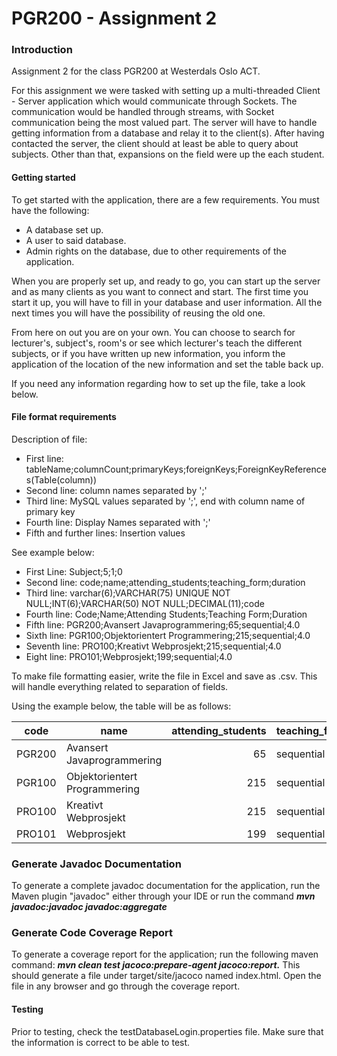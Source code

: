 # PGR200 - Assignment 2

### Introduction
Assignment 2 for the class PGR200 at Westerdals Oslo ACT.

For this assignment we were tasked with setting up a multi-threaded Client - Server application which would communicate
through Sockets. The communication would be handled through streams, with Socket communication being the most valued part. 
The server will have to handle getting information from a database and relay it to the client(s). After having contacted the 
server, the client should at least be able to query about subjects. Other than that, expansions on the field were up the 
each student. 

#### Getting started 
To get started with the application, there are a few requirements. You must have the following: 
* A database set up.
* A user to said database.
* Admin rights on the database, due to other requirements of the application.

When you are properly set up, and ready to go, you can start up the server and as many clients as you want to connect 
and start. The first time you start it up, you will have to fill in your database and user information. All the next times
you will have the possibility of reusing the old one. 

From here on out you are on your own. You can choose to search for lecturer's, subject's, room's or see which lecturer's 
teach the different subjects, or if you have written up new information, you inform the application of the location of the 
new information and set the table back up. 

If you need any information regarding how to set up the file, take a look below. 

#### File format requirements

Description of file:
* First line: tableName;columnCount;primaryKeys;foreignKeys;ForeignKeyReferences(Table(column))
* Second line: column names separated by ';' 
* Third line: MySQL values separated by ';', end with column name of primary key 
* Fourth line: Display Names  separated with ';'
* Fifth and further lines: Insertion values 

See example below: 

* First Line: Subject;5;1;0
* Second line: code;name;attending_students;teaching_form;duration
* Third line: varchar(6);VARCHAR(75) UNIQUE NOT NULL;INT(6);VARCHAR(50) NOT NULL;DECIMAL(11);code
* Fourth line: Code;Name;Attending Students;Teaching Form;Duration
* Fifth line: PGR200;Avansert Javaprogrammering;65;sequential;4.0
* Sixth line: PGR100;Objektorientert Programmering;215;sequential;4.0
* Seventh line: PRO100;Kreativt Webprosjekt;215;sequential;4.0
* Eight line: PRO101;Webprosjekt;199;sequential;4.0

To make file formatting easier, write the file in Excel and save as .csv. 
This will handle everything related to separation of fields. 

Using the example below, the table will be as follows:


| code          | name                          | attending_students  | teaching_form | duration |
| ------------- |-------------------------------| -------------------:|---------------|--------- |
| PGR200        | Avansert Javaprogrammering    |                  65 |    sequential |      4.0 |         
| PGR100        | Objektorientert Programmering |                 215 |    sequential |      4.0 |           
| PRO100        | Kreativt Webprosjekt          |                 215 |    sequential |      4.0 |          
| PRO101        | Webprosjekt                   |                 199 |    sequential |      4.0 |          



### Generate Javadoc Documentation
To generate a complete javadoc documentation for the application, run the Maven plugin "javadoc"
either through your IDE or run the command *__mvn javadoc:javadoc javadoc:aggregate__*


### Generate Code Coverage Report

To generate a coverage report for the application; run the following maven command: 
*__mvn clean test jacoco:prepare-agent jacoco:report.__* This should generate a file under target/site/jacoco named index.html.
Open the file in any browser and go through the coverage report. 

#### Testing
Prior to testing, check the testDatabaseLogin.properties file. 
Make sure that the information is correct to be able to test.
